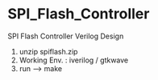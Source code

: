# SPI_Flash_Controller
SPI Flash Controller Verilog Design  
1. unzip spiflash.zip  
2. Working Env. :  iverilog / gtkwave  
3. run --> make  
